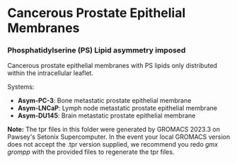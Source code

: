 # Cancerous Prostate Epithelial Membranes
### Phosphatidylserine (PS) Lipid asymmetry imposed

Cancerous prostate epithelial membranes with PS lipids only distributed within the intracellular leaflet.

Systems:
 - **Asym-PC-3**:  Bone metastatic prostate epithelial membrane
 - **Asym-LNCaP**: Lymph node metastatic prostate epithelial membrane
 - **Asym-DU145**: Brain metastatic prostate epithelial membrane

**Note:** The tpr files in this folder were generated by GROMACS 2023.3 on Pawsey's Setonix Supercomputer. In the event your local GROMACS version does not accept the .tpr version supplied, we recommend you redo *gmx grompp* with the provided files to regenerate the tpr files.
